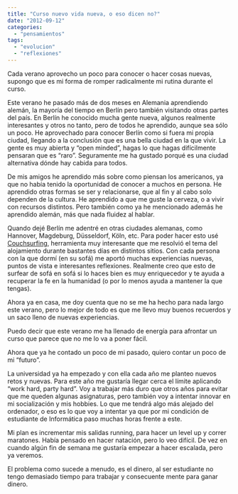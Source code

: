 ```yaml
---
title: "Curso nuevo vida nueva, o eso dicen no?"
date: "2012-09-12"
categories: 
  - "pensamientos"
tags: 
  - "evolucion"
  - "reflexiones"
---
```


Cada verano aprovecho un poco para conocer o hacer cosas nuevas, supongo que es mi forma de romper radicalmente mi rutina durante el curso.

Este verano he pasado más de dos meses en Alemania aprendiendo alemán, la mayoría del tiempo en Berlín pero también visitando otras partes del país. En Berlín he conocido mucha gente nueva, algunos realmente interesantes y otros no tanto, pero de todos he aprendido, aunque sea sólo un poco. He aprovechado para conocer Berlín como si fuera mi propia ciudad, llegando a la conclusión que es una bella ciudad en la que vivir. La gente es muy abierta y “open minded”, hagas lo que hagas difícilmente pensaran que es “raro”. Seguramente me ha gustado porqué es una ciudad alternativa dónde hay cabida para todos.

De mis amigos he aprendido más sobre como piensan los americanos, ya que no había tenido la oportunidad de conocer a muchos en persona. He aprendido otras formas se ser y relacionarse, que al fin y al cabo solo dependen de la cultura. He aprendido a que me guste la cerveza, o a vivir con recursos distintos. Pero también como ya he mencionado además he aprendido alemán, más que nada fluidez al hablar.

Quando dejé Berlín me adentré en otras ciudades alemanas, como Hannover, Magdeburg, Düsseldorf, Köln, etc. Para poder hacer esto usé [Couchsurfing](http://www.couchsurfing.org/), herramienta muy interesante que me resolvió el tema del alojamiento durante bastantes días en distintos sitios. Con cada persona con la que dormí (en su sofá) me aportó muchas experiencias nuevas, puntos de vista e interesantes reflexiones. Realmente creo que esto de surfear de sofá en sofá si lo haces bien es muy enriquecedor y te ayuda a recuperar la fe en la humanidad (o por lo menos ayuda a mantener la que tengas).

Ahora ya en casa, me doy cuenta que no se me ha hecho para nada largo este verano, pero lo mejor de todo es que me llevo muy buenos recuerdos y un saco lleno de nuevas experiencias.

Puedo decir que este verano me ha llenado de energía para afrontar un curso que parece que no me lo va a poner fácil.

Ahora que ya he contado un poco de mi pasado, quiero contar un poco de mi “futuro”.

La universidad ya ha empezado y con ella cada año me planteo nuevos retos y nuevas. Para este año me gustaría llegar cerca el límite aplicando “work hard, party hard”. Voy a trabajar más duro que otros años para evitar que me queden algunas asignaturas, pero también voy a intentar innovar en mi socialización y mis hobbies. Lo que me tendrá algo más alejado del ordenador, o eso es lo que voy a intentar ya que por mi condición de estudiante de Informática paso muchas horas frente a este.

Mi plan es incrementar mis salidas running, para hacer un level up y correr maratones. Había pensado en hacer natación, pero lo veo difícil. De vez en cuando algún fin de semana me gustaría empezar a hacer escalada, pero ya veremos.

El problema como sucede a menudo, es el dinero, al ser estudiante no tengo demasiado tiempo para trabajar y consecuente mente para ganar dinero.

